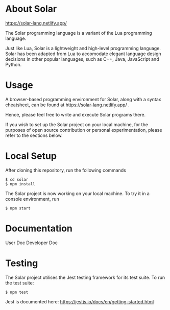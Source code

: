 About Solar
===========

https://solar-lang.netlify.app/

The Solar programming language is a variant of the Lua programming language.

Just like Lua, Solar is a lightweight and high-level programming language. Solar has been adapted from Lua to accomodate elegant language design decisions in other popular languages, such as C++, Java, JavaScript and Python.

Usage
===========

A browser-based programming environment for Solar, along with a syntax cheatsheet, can be found at https://solar-lang.netlify.app/ .

Hence, please feel free to write and execute Solar programs there.

If you wish to set up the Solar project on your local machine, for the purposes of open source contribution or personal experimentation, please refer to the sections below.

Local Setup
===========

After cloning this repository, run the following commands

``` {.}
$ cd solar
$ npm install
```

The Solar project is now working on your local machine. To try it in a console environment, run

``` {.}
$ npm start
```

Documentation
=============

User Doc
Developer Doc

Testing
=======

The Solar project utilises the Jest testing framework for its test suite. To run the test suite:
``` {.}
$ npm test
```

Jest is documented here: <https://jestjs.io/docs/en/getting-started.html>
